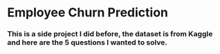 # Employee Churn Prediction

### This is a side project I did before, the dataset is from Kaggle and here are the 5 questions I wanted to solve.
